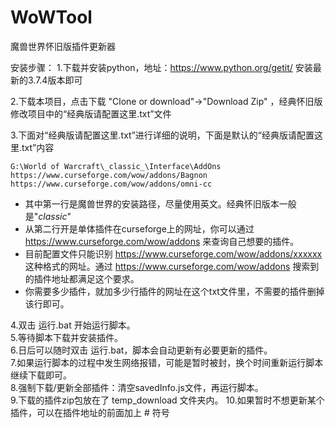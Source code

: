 # WoWTool
魔兽世界怀旧版插件更新器

安装步骤：
1.下载并安装python，地址：https://www.python.org/getit/ 安装最新的3.7.4版本即可

2.下载本项目，点击下载 "Clone or download"->"Download Zip" ，经典怀旧版修改项目中的“经典版请配置这里.txt”文件

3.下面对“经典版请配置这里.txt”进行详细的说明，下面是默认的“经典版请配置这里.txt”内容

    G:\World of Warcraft\_classic_\Interface\AddOns
    https://www.curseforge.com/wow/addons/Bagnon
    https://www.curseforge.com/wow/addons/omni-cc


- 其中第一行是魔兽世界的安装路径，尽量使用英文。经典怀旧版本一般是"_classic_"
- 从第二行开是单体插件在curseforge上的网址，你可以通过 https://www.curseforge.com/wow/addons 来查询自己想要的插件。 
- 目前配置文件只能识别 https://www.curseforge.com/wow/addons/xxxxxx 这种格式的网址。通过 https://www.curseforge.com/wow/addons 搜索到的插件地址都满足这个要求。
- 你需要多少插件，就加多少行插件的网址在这个txt文件里，不需要的插件删掉该行即可。
    
4.双击 运行.bat 开始运行脚本。  
5.等待脚本下载并安装插件。  
6.日后可以随时双击 运行.bat，脚本会自动更新有必要更新的插件。  
7.如果运行脚本的过程中发生网络报错，可能是暂时被封，换个时间重新运行脚本继续下载即可。  
8.强制下载/更新全部插件：清空savedInfo.js文件，再运行脚本。  
9.下载的插件zip包放在了 temp_download 文件夹内。
10.如果暂时不想更新某个插件，可以在插件地址的前面加上 # 符号
